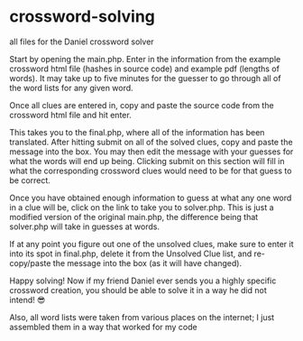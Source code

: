 # crossword-solving
all files for the Daniel crossword solver

Start by opening the main.php. Enter in the information from the example crossword html file (hashes in source code) and example pdf (lengths of words). It may take 
up to five minutes for the guesser to go through all of the word lists for any given word.

Once all clues are entered in, copy and paste the source code from the crossword html file and hit enter.

This takes you to the final.php, where all of the information has been translated. After hitting submit on all of the solved clues, copy and paste the message
into the box. You may then edit the message with your guesses for what the words will end up being. Clicking submit on this section will fill in what the 
corresponding crossword clues would need to be for that guess to be correct.

Once you have obtained enough information to guess at what any one word in a clue will be, click on the link to take you to solver.php. This is just a modified
version of the original main.php, the difference being that solver.php will take in guesses at words.

If at any point you figure out one of the unsolved clues, make sure to enter it into its spot in final.php, delete it from the Unsolved Clue list, and re-copy/paste
the message into the box (as it will have changed).

Happy solving! Now if my friend Daniel ever sends you a highly specific crossword creation, you should be able to solve it in a way he did not intend! 😎

Also, all word lists were taken from various places on the internet; I just assembled them in a way that worked for my code
